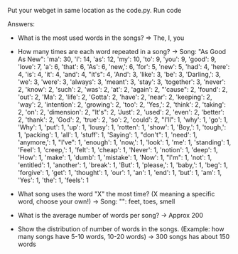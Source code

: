 Put your webget in same location as the code.py. Run code

Answers:

- What is the most used words in the songs?
=> The, I, you

- How many times are each word repeated in a song?
-> Song: "As Good As New": 
'ma': 30, 'I': 14, 'as': 12, 'my': 10, 'to': 9, 'you': 9, 'good': 9, 'love': 7, 'a': 6, 'that': 6, 'As': 6, 'new,': 6, 'for': 5, 'new': 5, 'had': 4, 'here': 4, 'is': 4, 'it': 4, 'and': 4, "it's": 4, 'And': 3, 'like': 3, 'be': 3, 'Darling,': 3, 'we': 3, 'were': 3, 'always': 3, 'meant': 3, 'stay': 3, 'together': 3, 'never': 2, 'know': 2, 'such': 2, 'was': 2, 'at': 2, 'again': 2, "'cause": 2, 'found': 2, 'out': 2, 'Ma': 2, 'life': 2, 'Gotta': 2, 'have': 2, 'near': 2, 'keeping': 2, 'way': 2, 'intention': 2, 'growing': 2, 'too': 2, 'Yes,': 2, 'think': 2, 'taking': 2, 'on': 2, 'dimension': 2, "It's": 2, 'Just': 2, 'used': 2, 'even': 2, 'better': 2, 'thank': 2, 'God': 2, 'true': 2, 'so': 2, 'could': 2, "I'll": 1, 'why': 1, 'go': 1, 'Why': 1, 'put': 1, 'up': 1, 'lousy': 1, 'rotten': 1, 'show': 1, 'Boy,': 1, 'tough,': 1, 'packing': 1, 'all': 1, 'stuff': 1, 'Saying': 1, "don't": 1, 'need': 1, 'anymore,': 1, "I've": 1, 'enough': 1, 'now,': 1, 'look': 1, 'me': 1, 'standing': 1, 'Feel': 1, 'creep,': 1, 'felt': 1, 'cheap': 1, 'Never': 1, 'notion': 1, 'deep': 1, 'How': 1, 'make': 1, 'dumb': 1, 'mistake': 1, 'Now': 1, "I'm": 1, 'not': 1, 'entitled': 1, 'another': 1, 'break': 1, 'But': 1, 'please,': 1, 'baby,': 1, 'beg': 1, 'forgive': 1, 'get': 1, 'thought': 1, 'our': 1, 'an': 1, 'end': 1, 'but': 1, 'am': 1, 'Yes': 1, 'the': 1, 'feels': 1

- What song uses the word "X" the most time? (X meaning a specific word, choose your own!)
-> Song: "":
feet, toes, smell

- What is the average number of words per song?
-> Approx 200

- Show the distribution of number of words in the songs. (Example: how many songs have 5-10 words, 10-20 words)
-> 300 songs has about 150 words